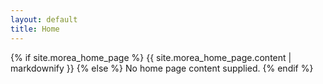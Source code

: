 ```yaml
---
layout: default
title: Home
---
```


{% if site.morea_home_page %}
  {{ site.morea_home_page.content | markdownify }}
{% else %}
  No home page content supplied.
{% endif %}

